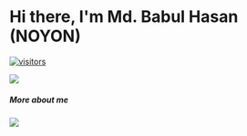 
# Hi there, I'm Md. Babul Hasan (NOYON)
<a href="https://github.com/bhyeanhasan/"><img src="https://komarev.com/ghpvc/?username=bhyeanhasan" alt="visitors" /></a>



![](https://github-readme-stats.vercel.app/api?username=bhyeanhasan&show_icons=true&theme=tokyonight)   

##### More about me
[<img src="https://img.shields.io/badge/my website-555555?style=for-the-badge&logo=Github&logoColor=000000&labelColor=red">](https://bhyeanhasan.github.io)  

